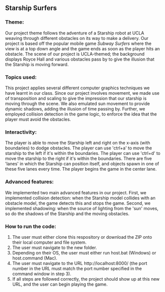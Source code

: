 ## Starship Surfers

### Theme:
Our project theme follows the adventure of a Starship robot at UCLA weaving through different obstacles on its way to make a delivery. Our project is based off the popular mobile game *Subway Surfers* where the view is at a top down angle and the game ends as soon as the player hits an obstacle. The scene of our project is UCLA-themed; the background displays Royce Hall and various obstacles pass by to give the illusion that the Starship is moving forward.

### Topics used:
This project applies several different computer graphics techniques we have learnt in our class. Since our project involves movement, we made use of transposition and scaling to give the impression that our starship is moving through the scene. We also emulated sun movement to provide dynamic shadows, adding the illusion of time passing by. Further, we employed collision detection in the game logic, to enforce the idea that the player must avoid the obstacles.

### Interactivity:
The player is able to move the Starship left and right on the x-axis (with boundaries) to dodge obstacles. The player can use 'ctrl+a' to move the starship to the left if it's within the boundaries. The player can use 'ctrl+d' to move the starship to the right if it's within the boundaries. There are five 'lanes' in which the Starship can position itself, and objects spawn in one of these five lanes every time. The player begins the game in the center lane.

### Advanced features:
We implemented two main advanced features in our project. First, we implemented collision detection: when the Starship model collides with an obstacle model, the game detects this and stops the game. Second, we implemented shadowing: when the source of lighting from the 'sun' moves, so do the shadows of the Starship and the moving obstacles.

### How to run the code:
1. The user must either clone this respository or download the ZIP onto their local computer and file system.
2. The user must navigate to the new folder.
3. Depending on their OS, the user must either run host.bat (Windows) or host.command (Mac).
4. The user must navigate to the URL http://localhost:8000/ (the port number in the URL must match the port number specified in the command window in step 3).
5. If all steps are followed correctly, the project should show up at this new URL, and the user can begin playing the game.
